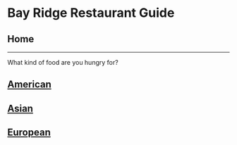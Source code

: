 # Bay Ridge Restaurant Guide
## Home
---
What kind of food are you hungry for?
## [American](american/american.md)

## [Asian](asian/asian.md)

## [European](European/european.md.txt)
